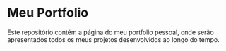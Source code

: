 # Meu Portfolio

Este repositório contém a página do meu portfolio pessoal, onde serão apresentados todos os meus projetos desenvolvidos ao longo do tempo.
